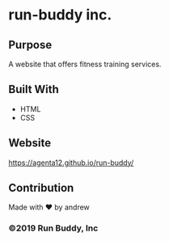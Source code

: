 # run-buddy inc.

## Purpose
A website that offers fitness training services. 

## Built With
* HTML
* CSS

## Website
https://agenta12.github.io/run-buddy/

## Contribution
Made with ❤️ by andrew

### ©️2019 Run Buddy, Inc 
